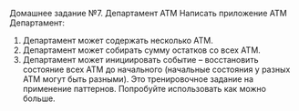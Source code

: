 Домашнее задание №7.
Департамент ATM
Написать приложение ATM Департамент:
1) Департамент может содержать несколько ATM.
2) Департамент может собирать сумму остатков со всех ATM.
3) Департамент может инициировать событие – восстановить состояние всех
ATM до начального (начальные состояния у разных ATM могут быть
разными).
Это тренировочное задание на применение паттернов.
Попробуйте использовать как можно больше.